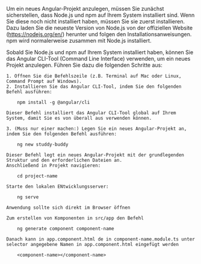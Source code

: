 Um ein neues Angular-Projekt anzulegen, müssen Sie zunächst sicherstellen, dass Node.js und npm auf Ihrem System installiert sind. Wenn Sie diese noch nicht installiert haben, müssen Sie sie zuerst installieren. Dazu laden Sie die neueste Version von Node.js von der offiziellen Website (https://nodejs.org/en/) herunter und folgen den Installationsanweisungen. npm wird normalerweise zusammen mit Node.js installiert.

Sobald Sie Node.js und npm auf Ihrem System installiert haben, können Sie das Angular CLI-Tool (Command Line Interface) verwenden, um ein neues Projekt anzulegen. Führen Sie dazu die folgenden Schritte aus:

    1. Öffnen Sie die Befehlszeile (z.B. Terminal auf Mac oder Linux, Command Prompt auf Windows).
    2. Installieren Sie das Angular CLI-Tool, indem Sie den folgenden Befehl ausführen: 
        
        npm install -g @angular/cli
    
    Dieser Befehl installiert das Angular CLI-Tool global auf Ihrem System, damit Sie es von überall aus verwenden können.

    3. (Muss nur einer machen:) Legen Sie ein neues Angular-Projekt an, indem Sie den folgenden Befehl ausführen:

        ng new studdy-buddy

    Dieser Befehl legt ein neues Angular-Projekt mit der grundlegenden Struktur und den erforderlichen Dateien an.
    Anschließend in Projekt navigieren:

        cd project-name
    
    Starte den lokalen ENtwicklungsserver:

        ng serve

    Anwendung sollte sich direkt im Browser öffnen

    Zum erstellen von Komponenten in src/app den Befehl

        ng generate component component-name

    Danach kann in app.component.html de in component-name.module.ts unter selector angegebene Namen in app.component.html eingefügt werden

        <component-name></component-name>
